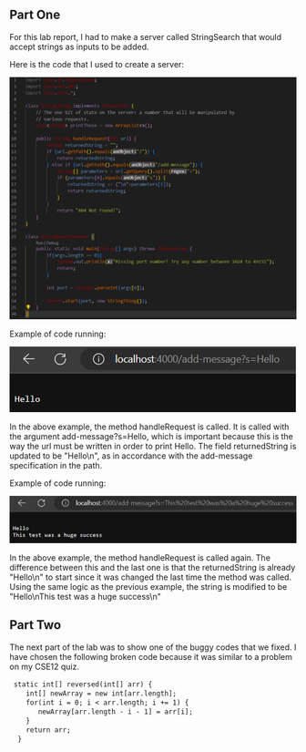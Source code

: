 <h2>Part One</h2>

For this lab report, I had to make a server called StringSearch that would accept strings as inputs to be added.

Here is the code that I used to create a server:

![Image](StringSearchCode.png)

Example of code running:

![Image](Test1.png)

In the above example, the method handleRequest is called. It is called with the argument add-message?s=Hello, which is important because this is the way the url must be written in order to print Hello. The field returnedString is updated to be "Hello\n", as in accordance with the add-message specification in the path.

Example of code running:

![Image](Test2.png)

In the above example, the method handleRequest is called again. The difference between this and the last one is that the returnedString is already "Hello\n" to start since it was changed the last time the method was called. Using the same logic as the previous example, the string is modified to be "Hello\nThis test was a huge success\n"

<h2>Part Two</h2>

The next part of the lab was to show one of the buggy codes that we fixed. I have chosen the following broken code because it was similar to a problem on my CSE12 quiz.
```
 static int[] reversed(int[] arr) {
    int[] newArray = new int[arr.length];
    for(int i = 0; i < arr.length; i += 1) {
       newArray[arr.length - i - 1] = arr[i];
    }
    return arr;
  }
```


